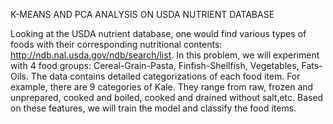 K-MEANS AND PCA ANALYSIS ON USDA NUTRIENT DATABASE

Looking at the USDA nutrient database, one would find various types of foods with their corresponding nutritional contents: http://ndb.nal.usda.gov/ndb/search/list. In this problem, we will experiment with 4 food groups: Cereal-Grain-Pasta, Finfish-Shellfish, Vegetables, Fats-Oils.
The data contains detailed categorizations of each food item. For example, there are 9 categories of Kale. They range from raw, frozen and unprepared, cooked and boiled, cooked and drained without salt,etc. Based on these features, we will train the model and classify the food items.